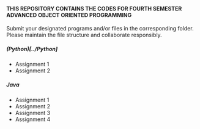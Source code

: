 #### THIS REPOSITORY CONTAINS THE CODES FOR FOURTH SEMESTER ADVANCED OBJECT ORIENTED PROGRAMMING
Submit your designated programs and/or files in the corresponding folder. Please maintain the file structure and collaborate responsibly.

##### (Python)[../Python]
* Assignment 1
* Assignment 2

##### Java
* Assignment 1
* Assignment 2
* Assignment 3
* Assignment 4
